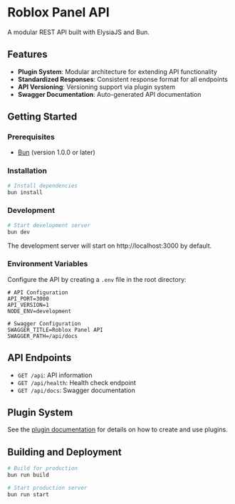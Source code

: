 # Roblox Panel API

A modular REST API built with ElysiaJS and Bun.

## Features

- **Plugin System**: Modular architecture for extending API functionality
- **Standardized Responses**: Consistent response format for all endpoints
- **API Versioning**: Versioning support via plugin system
- **Swagger Documentation**: Auto-generated API documentation

## Getting Started

### Prerequisites

- [Bun](https://bun.sh/) (version 1.0.0 or later)

### Installation

```bash
# Install dependencies
bun install
```

### Development

```bash
# Start development server
bun dev
```

The development server will start on http://localhost:3000 by default.

### Environment Variables

Configure the API by creating a `.env` file in the root directory:

```
# API Configuration
API_PORT=3000
API_VERSION=1
NODE_ENV=development

# Swagger Configuration
SWAGGER_TITLE=Roblox Panel API
SWAGGER_PATH=/api/docs
```

## API Endpoints

- `GET /api`: API information
- `GET /api/health`: Health check endpoint
- `GET /api/docs`: Swagger documentation

## Plugin System

See the [plugin documentation](./src/plugins/README.md) for details on how to create and use plugins.

## Building and Deployment

```bash
# Build for production
bun run build

# Start production server
bun run start
```
